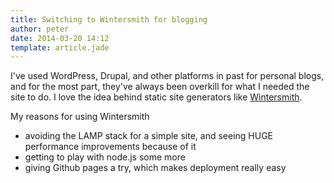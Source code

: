 ```yaml
---
title: Switching to Wintersmith for blogging
author: peter
date: 2014-03-20 14:12
template: article.jade
---
```


I've used WordPress, Drupal, and other platforms in past for personal blogs, and for the most part, they've always been
overkill for what I needed the site to do. I love the idea behind static site generators like [Wintersmith](http://www.wintersmith.io). 

<span class="more"></span>

My reasons for using Wintersmith
- avoiding the LAMP stack for a simple site, and seeing HUGE performance improvements because of it
- getting to play with node.js some more
- giving Github pages a try, which makes deployment really easy